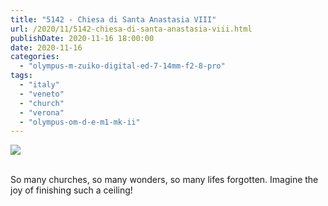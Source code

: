 ```yaml
---
title: "5142 - Chiesa di Santa Anastasia VIII"
url: /2020/11/5142-chiesa-di-santa-anastasia-viii.html
publishDate: 2020-11-16 18:00:00
date: 2020-11-16
categories: 
  - "olympus-m-zuiko-digital-ed-7-14mm-f2-8-pro"
tags: 
  - "italy"
  - "veneto"
  - "church"
  - "verona"
  - "olympus-om-d-e-m1-mk-ii"
---
```

<div class="container">
<div class="center"><a target="_blank" href="https://d25zfm9zpd7gm5.cloudfront.net/1200x1200/2018/20180911_142745_lr.jpg"><img class="webfeedsFeaturedVisual" src="https://d25zfm9zpd7gm5.cloudfront.net/0600x0600/2018/20180911_142745_lr.jpg" /></a></div>
</div>
<br />

So many churches, so many wonders, so many lifes forgotten. Imagine the joy of finishing such a ceiling!
